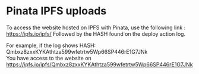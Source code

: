 # Pinata IPFS uploads

To access the website hosted on IPFS with Pinata, use the following link :  
https://ipfs.io/ipfs/      Followed by the HASH found on the deploy action log. 

For example, if the log shows HASH: Qmbxz8zxxKYKAthtza599wfetrtw5Wp66SP446rE1G7JNk  
You have access to the website on https://ipfs.io/ipfs/Qmbxz8zxxKYKAthtza599wfetrtw5Wp66SP446rE1G7JNk
